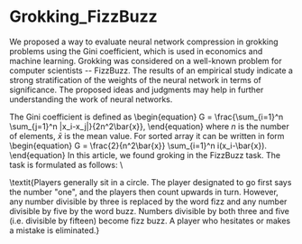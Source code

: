 # Grokking_FizzBuzz

We proposed a way to evaluate neural network compression in grokking problems using the Gini coefficient, which is used in economics and machine learning. Grokking was considered on a well-known problem for computer scientists -- FizzBuzz. The results of an empirical study indicate a strong stratification of the weights of the neural network in terms of significance. The proposed ideas and judgments may help in further understanding the work of neural networks.


The Gini coefficient is defined as 
\begin{equation}
G = \frac{\sum_{i=1}^n \sum_{j=1}^n |x_i-x_j|}{2n^2\bar{x}},
\end{equation}
where $n$ is the number of elements, $\bar{x}$ is the mean value. 
For sorted array it can be written in form 
\begin{equation}
G = \frac{2}{n^2\bar{x}} \sum_{i=1}^n i(x_i-\bar{x}).
\end{equation}
In this article, we found groking in the FizzBuzz task. The task is formulated as follows: \\

\textit{Players generally sit in a circle. The player designated to go first says the number "one", and the players then count upwards in turn. However, any number divisible by three is replaced by the word fizz and any number divisible by five by the word buzz. Numbers divisible by both three and five (i.e. divisible by fifteen) become fizz buzz. A player who hesitates or makes a mistake is eliminated.}
